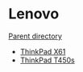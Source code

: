 # Lenovo
[Parent directory](../index.md)

* [ThinkPad X61](./ThinkPadX61/index.md)
* [ThinkPad T450s](./ThinkPadT450s/index.md)
